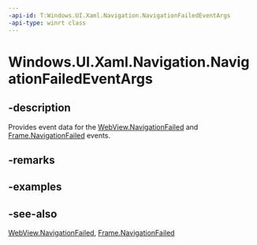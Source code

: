 ```yaml
---
-api-id: T:Windows.UI.Xaml.Navigation.NavigationFailedEventArgs
-api-type: winrt class
---
```


<!-- Class syntax.
public class NavigationFailedEventArgs : Windows.UI.Xaml.Navigation.INavigationFailedEventArgs
-->

# Windows.UI.Xaml.Navigation.NavigationFailedEventArgs

## -description
Provides event data for the [WebView.NavigationFailed](../windows.ui.xaml.controls/webview_navigationfailed.md) and [Frame.NavigationFailed](../windows.ui.xaml.controls/frame_navigationfailed.md) events.



## -remarks

## -examples

## -see-also
[WebView.NavigationFailed](../windows.ui.xaml.controls/webview_navigationfailed.md), [Frame.NavigationFailed](../windows.ui.xaml.controls/frame_navigationfailed.md)
